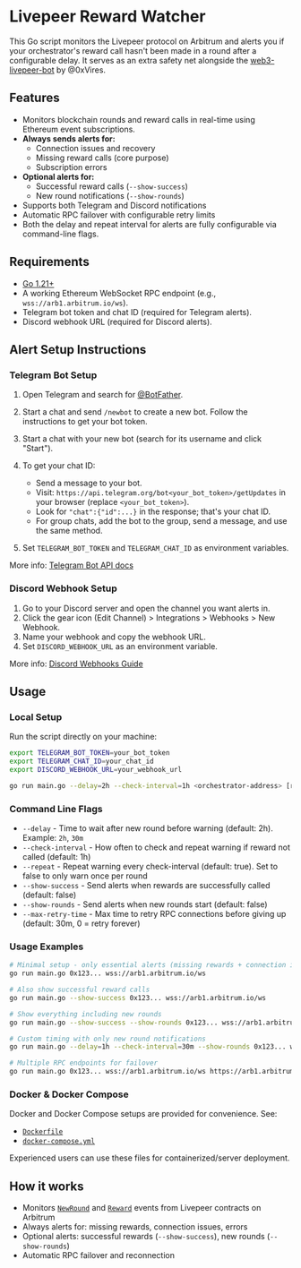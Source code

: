 # Livepeer Reward Watcher

This Go script monitors the Livepeer protocol on Arbitrum and alerts you if your orchestrator's reward call hasn't been made in a round after a configurable delay. It serves as an extra safety net alongside the [web3-livepeer-bot](https://github.com/0xVires/web3-livepeer-bot) by @0xVires.

## Features

- Monitors blockchain rounds and reward calls in real-time using Ethereum event subscriptions.
- **Always sends alerts for:**
  - Connection issues and recovery
  - Missing reward calls (core purpose)
  - Subscription errors
- **Optional alerts for:**
  - Successful reward calls (`--show-success`)
  - New round notifications (`--show-rounds`)
- Supports both Telegram and Discord notifications
- Automatic RPC failover with configurable retry limits
- Both the delay and repeat interval for alerts are fully configurable via command-line flags.

## Requirements

- [Go 1.21+](https://go.dev/)
- A working Ethereum WebSocket RPC endpoint (e.g., `wss://arb1.arbitrum.io/ws`).
- Telegram bot token and chat ID (required for Telegram alerts).
- Discord webhook URL (required for Discord alerts).

## Alert Setup Instructions

### Telegram Bot Setup

1. Open Telegram and search for [@BotFather](https://t.me/BotFather).
2. Start a chat and send `/newbot` to create a new bot. Follow the instructions to get your bot token.
3. Start a chat with your new bot (search for its username and click "Start").
4. To get your chat ID:

   - Send a message to your bot.
   - Visit: `https://api.telegram.org/bot<your_bot_token>/getUpdates` in your browser (replace `<your_bot_token>`).
   - Look for `"chat":{"id":...}` in the response; that's your chat ID.
   - For group chats, add the bot to the group, send a message, and use the same method.

5. Set `TELEGRAM_BOT_TOKEN` and `TELEGRAM_CHAT_ID` as environment variables.

More info: [Telegram Bot API docs](https://core.telegram.org/bots#botfather)

### Discord Webhook Setup

1. Go to your Discord server and open the channel you want alerts in.
2. Click the gear icon (Edit Channel) > Integrations > Webhooks > New Webhook.
3. Name your webhook and copy the webhook URL.
4. Set `DISCORD_WEBHOOK_URL` as an environment variable.

More info: [Discord Webhooks Guide](https://support.discord.com/hc/en-us/articles/228383668-Intro-to-Webhooks)

## Usage

### Local Setup

Run the script directly on your machine:

```bash
export TELEGRAM_BOT_TOKEN=your_bot_token
export TELEGRAM_CHAT_ID=your_chat_id
export DISCORD_WEBHOOK_URL=your_webhook_url

go run main.go --delay=2h --check-interval=1h <orchestrator-address> [rpc1 rpc2 ...]
```

### Command Line Flags

- `--delay` - Time to wait after new round before warning (default: 2h). Example: `2h`, `30m`
- `--check-interval` - How often to check and repeat warning if reward not called (default: 1h)
- `--repeat` - Repeat warning every check-interval (default: true). Set to false to only warn once per round
- `--show-success` - Send alerts when rewards are successfully called (default: false)
- `--show-rounds` - Send alerts when new rounds start (default: false)
- `--max-retry-time` - Max time to retry RPC connections before giving up (default: 30m, 0 = retry forever)

### Usage Examples

```bash
# Minimal setup - only essential alerts (missing rewards + connection issues)
go run main.go 0x123... wss://arb1.arbitrum.io/ws

# Also show successful reward calls
go run main.go --show-success 0x123... wss://arb1.arbitrum.io/ws

# Show everything including new rounds
go run main.go --show-success --show-rounds 0x123... wss://arb1.arbitrum.io/ws

# Custom timing with only new round notifications
go run main.go --delay=1h --check-interval=30m --show-rounds 0x123... wss://arb1.arbitrum.io/ws

# Multiple RPC endpoints for failover
go run main.go 0x123... wss://arb1.arbitrum.io/ws https://arb1.arbitrum.io/rpc
```

### Docker & Docker Compose

Docker and Docker Compose setups are provided for convenience. See:

- [`Dockerfile`](./Dockerfile)
- [`docker-compose.yml`](./docker-compose.yml)

Experienced users can use these files for containerized/server deployment.

## How it works

- Monitors [`NewRound`](https://arbiscan.io/address/0xdd6f56DcC28D3F5f27084381fE8Df634985cc39f#code) and [`Reward`](https://arbiscan.io/address/0x35Bcf3c30594191d53231E4FF333E8A770453e40#code) events from Livepeer contracts on Arbitrum
- Always alerts for: missing rewards, connection issues, errors
- Optional alerts: successful rewards (`--show-success`), new rounds (`--show-rounds`)
- Automatic RPC failover and reconnection
